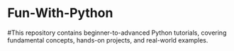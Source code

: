# Fun-With-Python

#This repository contains beginner-to-advanced Python tutorials, covering fundamental concepts, hands-on projects, and real-world examples.
